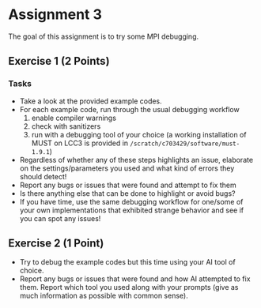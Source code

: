 # Assignment 3

The goal of this assignment is to try some MPI debugging.

## Exercise 1 (2 Points)

### Tasks

- Take a look at the provided example codes.
- For each example code, run through the usual debugging workflow
    1) enable compiler warnings
    2) check with sanitizers
    3) run with a debugging tool of your choice (a working installation of MUST on LCC3 is provided in `/scratch/c703429/software/must-1.9.1`)
- Regardless of whether any of these steps highlights an issue, elaborate on the settings/parameters you used and what kind of errors they should detect!
- Report any bugs or issues that were found and attempt to fix them
- Is there anything else that can be done to highlight or avoid bugs?
- If you have time, use the same debugging workflow for one/some of your own implementations that exhibited strange behavior and see if you can spot any issues!

## Exercise 2 (1 Point)

- Try to debug the example codes but this time using your AI tool of choice.
- Report any bugs or issues that were found and how AI attempted to fix them. Report which tool you used along with your prompts (give as much information as possible with common sense).

